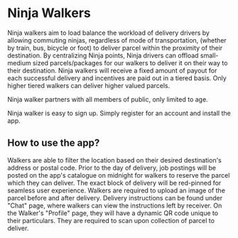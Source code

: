 # Ninja Walkers

Ninja walkers aim to load balance the workload of delivery drivers by allowing commuting ninjas, regardless of mode of transportation, (whether by train, bus, bicycle or foot) to deliver parcel within the proximity of their destination. By centralizing Ninja points, Ninja drivers can offload small-medium sized parcels/packages for our walkers to deliver it on their way to their destination. Ninja walkers will receive a fixed amount of payout for each successful delivery and incentives are paid out in a tiered basis. Only higher tiered walkers can deliver higher valued parcels. 

Ninja walker partners with all members of public, only limited to age. 

Ninja walker is easy to sign up. Simply register for an account and install the app. 

## How to use the app?
Walkers are able to filter the location based on their desired destination's address or postal code. Prior to the day of delivery, job postings will be posted on the app's catalogue on midnight for walkers to reserve the parcel which they can deliver. The exact block of delivery will be red-pinned for seamless user experience. Walkers are required to upload an image of the parcel before and after delivery. Delivery instructions can be found under "Chat" page, where walkers can view the instructions left by receiver. On the Walker's "Profile" page, they will have a dynamic QR code unique to their particulars. They are required to scan upon collection of parcel to deliver.  
